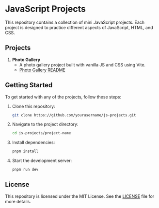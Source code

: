 # JavaScript Projects

This repository contains a collection of mini JavaScript projects. Each project is designed to practice different aspects of JavaScript, HTML, and CSS.

## Projects

1. **Photo Gallery**
	- A photo gallery project built with vanilla JS and CSS using Vite.
	- [Photo Gallery README](01-photo-gallery/README.md)

## Getting Started

To get started with any of the projects, follow these steps:

1. Clone this repository:
	```sh
	git clone https://github.com/yourusername/js-projects.git
	```
2. Navigate to the project directory:
	```sh
	cd js-projects/project-name
	```
3. Install dependencies:
	```sh
	pnpm install
	```
4. Start the development server:
	```sh
	pnpm run dev
	```

## License

This repository is licensed under the MIT License. See the [LICENSE](LICENSE) file for more details.